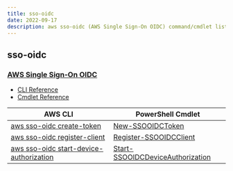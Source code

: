 ```yaml
---
title: sso-oidc
date: 2022-09-17
description: aws sso-oidc (AWS Single Sign-On OIDC) command/cmdlet list.
---
```


## sso-oidc

### [AWS Single Sign-On OIDC](https://aws.amazon.com/single-sign-on/)

* [CLI Reference](https://docs.aws.amazon.com/cli/latest/reference/sso-oidc/index.html)
* [Cmdlet Reference](https://docs.aws.amazon.com/powershell/latest/reference/items/SSOOIDC_cmdlets.html)

|AWS CLI|PowerShell Cmdlet|
|----|----|
|[aws sso-oidc create-token](https://docs.aws.amazon.com/cli/latest/reference/sso-oidc/create-token.html)|[New-SSOOIDCToken](https://docs.aws.amazon.com/powershell/latest/reference/items/New-SSOOIDCToken.html)|
|[aws sso-oidc register-client](https://docs.aws.amazon.com/cli/latest/reference/sso-oidc/register-client.html)|[Register-SSOOIDCClient](https://docs.aws.amazon.com/powershell/latest/reference/items/Register-SSOOIDCClient.html)|
|[aws sso-oidc start-device-authorization](https://docs.aws.amazon.com/cli/latest/reference/sso-oidc/start-device-authorization.html)|[Start-SSOOIDCDeviceAuthorization](https://docs.aws.amazon.com/powershell/latest/reference/items/Start-SSOOIDCDeviceAuthorization.html)|

